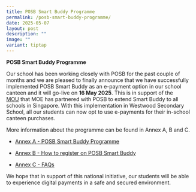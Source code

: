 ```yaml
---
title: POSB Smart Buddy Programme
permalink: /posb-smart-buddy-programme/
date: 2025-05-07
layout: post
description: ""
image: ""
variant: tiptap
---
```

<p><strong>POSB Smart Buddy Programme</strong>
</p>
<p>Our school has been working closely with POSB for the past couple of months
and we are pleased to finally announce that we have successfully implemented
POSB Smart Buddy as an e-payment option in our school canteen and it will
go-live on <strong>16 May 2025</strong>. This is in support of the&nbsp;
<a href="https://www.moe.gov.sg/news/press-releases/20220413-dbs-posb-and-moe-partner-to-broaden-access-to-digital-payments-in-schools" rel="noopener noreferrer nofollow" target="_blank">MOU</a>&nbsp;that MOE has partnered with POSB to extend Smart Buddy to
all schools in Singapore. With this implementation in Westwood Secondary
School, all our students can now opt to use e-payments for their in-school
canteen purchases.&nbsp;</p>
<p>More information about the programme can be found in Annex A, B and C.</p>
<ul data-tight="true" class="tight">
<li>
<p><a href="https://www.westwoodsec.moe.edu.sg/files/annexaposb.pdf" rel="noopener nofollow" target="_blank">Annex A - POSB Smart Buddy Programme</a>
</p>
</li>
<li>
<p><a href="https://www.westwoodsec.moe.edu.sg/files/annexb.pdf" rel="noopener nofollow" target="_blank">Annex B - How to register on POSB Smart Buddy</a>
</p>
</li>
<li>
<p><a href="https://www.westwoodsec.moe.edu.sg/files/annexc.pdf" rel="noopener nofollow" target="_blank">Annex C - FAQs</a>
</p>
</li>
</ul>
<p>We hope that in support of this national initiative, our students will
be able to experience digital payments in a safe and secured environment.</p>